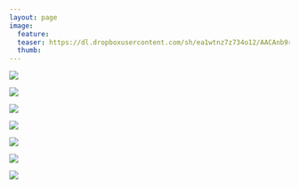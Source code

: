 ```yaml
---
layout: page
image:
  feature:
  teaser: https://dl.dropboxusercontent.com/sh/ea1wtnz7z734o12/AACAnb9rKFgNoudFej8ppS24a/luontokuvat/kes%C3%A4/6/DS25753-245px.jpg
  thumb:
---
```


[![](https://dl.dropboxusercontent.com/sh/ea1wtnz7z734o12/AAC9-83p9B-smeDscUMx9LVEa/luontokuvat/kes%C3%A4/6/DS25753-800px.jpg)](https://dl.dropboxusercontent.com/sh/ea1wtnz7z734o12/AAADj-8fTVaQyI9gU1ZhMql_a/luontokuvat/kes%C3%A4/6/DS25753.jpg)

[![](https://dl.dropboxusercontent.com/sh/ea1wtnz7z734o12/AADpD1yxWDpXZsM2xqTBS1B6a/luontokuvat/kes%C3%A4/6/DS25754-800px.jpg)](https://dl.dropboxusercontent.com/sh/ea1wtnz7z734o12/AADd-89y9RckRzmU4YLxpUBta/luontokuvat/kes%C3%A4/6/DS25754.jpg)

[![](https://dl.dropboxusercontent.com/sh/ea1wtnz7z734o12/AAC5pqCv3kOpuZOPqjfjatYWa/luontokuvat/kes%C3%A4/6/DS25849-800px.jpg)](https://dl.dropboxusercontent.com/sh/ea1wtnz7z734o12/AAA4x06OCQJfDuSjebHDqoAia/luontokuvat/kes%C3%A4/6/DS25849.jpg)

[![](https://dl.dropboxusercontent.com/sh/ea1wtnz7z734o12/AAD4ISD2ZOFUi5UeFuyzZYU5a/luontokuvat/kes%C3%A4/6/DS25836-800px.jpg)](https://dl.dropboxusercontent.com/sh/ea1wtnz7z734o12/AAAAvP7P1BImEwCplSZWPToja/luontokuvat/kes%C3%A4/6/DS25836.jpg)

[![](https://dl.dropboxusercontent.com/sh/ea1wtnz7z734o12/AABx0F-TaV9h9B0NaQr2ddXma/luontokuvat/kes%C3%A4/6/DS25825-800px.jpg)](https://dl.dropboxusercontent.com/sh/ea1wtnz7z734o12/AADdgUjYC-75QFkeQzFtDMQQa/luontokuvat/kes%C3%A4/6/DS25825.jpg)

[![](https://dl.dropboxusercontent.com/sh/ea1wtnz7z734o12/AAAcI13auAUepQLnFo8t9mtKa/luontokuvat/kes%C3%A4/6/DS25812-800px.jpg)](https://dl.dropboxusercontent.com/sh/ea1wtnz7z734o12/AADTYVr0DVVOqe9C18BnWHRga/luontokuvat/kes%C3%A4/6/DS25812.jpg)

[![](https://dl.dropboxusercontent.com/sh/ea1wtnz7z734o12/AABKNhXtpbp_NV5vipOWrVn_a/luontokuvat/kes%C3%A4/6/DS25765-800px.jpg)](https://dl.dropboxusercontent.com/sh/ea1wtnz7z734o12/AADeZ2Ic1sqgmwd36nWF8pvha/luontokuvat/kes%C3%A4/6/DS25765.jpg)
